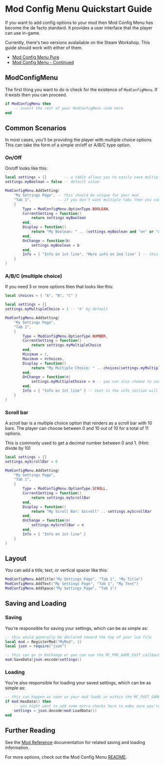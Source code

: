 # Mod Config Menu Quickstart Guide

If you want to add config options to your mod then Mod Config Menu has become the de facto standard. It provides a user interface that the player can use in-game.

Currently, there's two versions avalailable on the Steam Workshop. This guide should work with either of them.

 - [Mod Config Menu Pure](https://steamcommunity.com/sharedfiles/filedetails/?id=2681875787)
 - [Mod Config Menu - Continued](https://steamcommunity.com/sharedfiles/filedetails/?id=2487535818)

## ModConfigMenu

The first thing you want to do is check for the existence of `ModConfigMenu`. If it exists then you can proceed.

```lua
if ModConfigMenu then
    -- insert the rest of your ModConfigMenu code here
end
```

## Common Scenarios

In most cases, you'll be providing the player with multiple choice options. This can take the form of a simple on/off or A/B/C type option.

### On/Off

On/off looks like this:

```lua
local settings = {}        -- a table allows you to easily save multiple settings
settings.myBoolean = false -- default value

ModConfigMenu.AddSetting(
    "My Settings Page", -- this should be unique for your mod
    "Tab 1",            -- if you don't want multiple tabs then you can set this to nil
    {
        Type = ModConfigMenu.OptionType.BOOLEAN,
        CurrentSetting = function()
            return settings.myBoolean
        end,
        Display = function()
            return "My Boolean: " .. (settings.myBoolean and "on" or "off")
        end,
        OnChange = function(b)
            settings.myBoolean = b
        end,
        Info = { "Info on 1st line", "More info on 2nd line" } -- this can also be a function if you need more dynamic data
    }
)
```

### A/B/C (multiple choice)

If you need 3 or more options then that looks like this:

```lua
local choices = { "A", "B", "C" }

local settings = {}
settings.myMultipleChoice = 1 -- "A" by default

ModConfigMenu.AddSetting(
    "My Settings Page",
    "Tab 1",
    {
        Type = ModConfigMenu.OptionType.NUMBER,
        CurrentSetting = function()
            return settings.myMultipleChoice
        end,
        Minimum = 1,
        Maximum = #choices,
        Display = function()
            return "My Multiple Choice: " .. choices[settings.myMultipleChoice]
        end,
        OnChange = function(n)
            settings.myMultipleChoice = n -- you can also choose to save the string instead of the number, but that requires more code
        end,
        Info = { "Info on 1st line" } -- text in the info section will automatically word-wrap unlike in the main section above
    }
)
```

### Scroll bar

A scroll bar is a multiple choice option that renders as a scroll bar with 10 bars. The player can choose between 0 and 10 out of 10 for a total of 11 options.

This is commonly used to get a decimal number between 0 and 1. (Hint: divide by 10)

```lua
local settings = {}
settings.myScrollBar = 0

ModConfigMenu.AddSetting(
    "My Settings Page",
    "Tab 1",
    {
        Type = ModConfigMenu.OptionType.SCROLL,
        CurrentSetting = function()
            return settings.myScrollBar
        end,
        Display = function()
            return "My Scroll Bar: $scroll" .. settings.myScrollBar
        end,
        OnChange = function(n)
            settings.myScrollBar = n
        end,
        Info = { "Info on 1st line" }
    }
)
```

## Layout

You can add a title, text, or vertical spacer like this:

```lua
ModConfigMenu.AddTitle("My Settings Page", "Tab 1", "My Title")
ModConfigMenu.AddText("My Settings Page", "Tab 1", "My Text")
ModConfigMenu.AddSpace("My Settings Page", "Tab 1")
```

## Saving and Loading

### Saving

You're responsible for saving your settings, which can be as simple as:

```lua
-- this would generally be declared toward the top of your lua file
local mod = RegisterMod("MyMod", 1)
local json = require("json")

-- this can go in OnChange or you can use the MC_PRE_GAME_EXIT callback depending on the type of save data your mod uses
mod:SaveData(json.encode(settings))
```

### Loading

You're also responsible for loading your saved settings, which can be as simple as:

```lua
-- this can happen as soon as your mod loads or within the MC_POST_GAME_STARTED callback depending on the type of save data your mod uses
if mod:HasData() then
    -- you might want to add some extra checks here to make sure you're loading valid data
    settings = json.decode(mod:LoadData())
end
```

## Further Reading

See the [Mod Reference](https://wofsauge.github.io/IsaacDocs/rep/ModReference.html) documentation for related saving and loading information.

For more options, check out the Mod Config Menu [README](README.md).